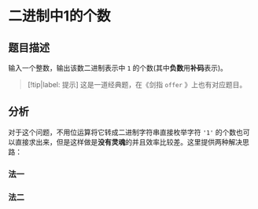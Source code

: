 # 二进制中1的个数

## 题目描述

输入一个整数，输出该数二进制表示中 `1` 的个数(其中**负数**用**补码**表示)。

> [!tip|label: 提示]
> 这是一道经典题，在《剑指 `offer` 》上也有对应题目。

## 分析

对于这个问题，不用位运算将它转成二进制字符串直接枚举字符 `'1'` 的个数也可以直接求出来，但是这样做是**没有灵魂**的并且效率比较差。这里提供两种解决思路：

### 法一

### 法二

